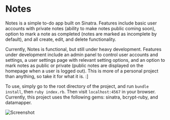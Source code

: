 # Notes
Notes is a simple to-do app built on Sinatra. Features include basic user accounts with private notes (ability to make notes public coming soon), option to mark a note as completed (notes are marked as incomplete by default), and all create, edit, and delete functionality.

Currently, Notes is functional, but still under heavy development. Features under development include an admin panel to control user accounts and settings, a user settings page with relevant setting options, and an option to mark notes as public or private (public notes are displayed on the homepage when a user is logged out). This is more of a personal project than anything, so take it for what it is. :]

To use, simply go to the root directory of the project, and run <code>bundle install</code>, then <code>ruby index.rb</code>. Then  visit <code>localhost:4567</code> in your browser. Currently, this project uses the following gems: sinatra, bcrypt-ruby, and datamapper.

![Screenshot](http://i.imgur.com/WGTQA.png)
